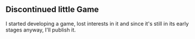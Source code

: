 ## Discontinued little Game
I started developing a game, lost interests in it and since it's still in its early stages anyway, I'll publish it.
